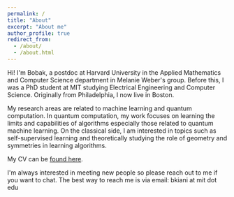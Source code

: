 ```yaml
---
permalink: /
title: "About"
excerpt: "About me"
author_profile: true
redirect_from: 
  - /about/
  - /about.html
---
```



Hi! I'm Bobak, a postdoc at Harvard University in the Applied Mathematics and Computer Science department in Melanie Weber's group. Before this, I was a PhD student at MIT studying Electrical Engineering and Computer Science. Originally from Philadelphia, I now live in Boston.

My research areas are related to machine learning and quantum computation. In quantum computation, my work focuses on learning the limits and capabilities of algorithms especially those related to quantum machine learning. On the classical side, I am interested in topics such as self-supervised learning and theoretically studying the role of geometry and symmetries in learning algorithms. 

My CV can be [found here](https://bkiani.github.io/files/BKiani_CV.pdf).

I'm always interested in meeting new people so please reach out to me if you want to chat. The best way to reach me is via email: bkiani at mit dot edu
